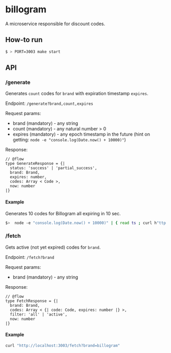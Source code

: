 # billogram

A microservice responsible for discount codes.

## How-to run

```sh
$ > PORT=3003 make start
```

## API

### /generate

Generates `count` codes for `brand` with expiration timestamp `expires`.

Endpoint: `/generate?brand,count,expires`

Request params:
* brand (mandatory) - any string
* count (mandatory) - any natural number > 0
* expires (mandatory) - any epoch timestamp in the future (hint on getting: `node -e "console.log(Date.now() + 10000)"`)

Response:
```
// @flow
type GenerateResponse = {|
  status: 'success' | 'partial_success',
  brand: Brand,
  expires: number,
  codes: Array < Code >,
  now: number
|}
```

#### Example

Generates 10 codes for Billogram all expiring in 10 sec.

```sh
$>  node -e "console.log(Date.now() + 10000)" | { read ts ; curl h"ttp://localhost:3003/generate?brand=billogram&count=10&expires=$ts "; }
```

### /fetch

Gets active (not yet expired) codes for `brand`.

Endpoint: `/fetch?brand`

Request params:
* brand (mandatory) - any string

Response:
```
// @flow
type FetchResponse = {|
  brand: Brand,
  codes: Array < {| code: Code, expires: number |} >,
  filter: 'all' | 'active',
  now: number
|}
```

#### Example

```sh
curl "http://localhost:3003/fetch?brand=billogram"
```
